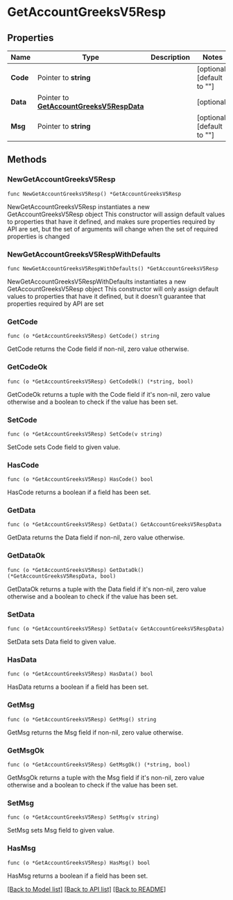 # GetAccountGreeksV5Resp

## Properties

Name | Type | Description | Notes
------------ | ------------- | ------------- | -------------
**Code** | Pointer to **string** |  | [optional] [default to ""]
**Data** | Pointer to [**GetAccountGreeksV5RespData**](GetAccountGreeksV5RespData.md) |  | [optional] 
**Msg** | Pointer to **string** |  | [optional] [default to ""]

## Methods

### NewGetAccountGreeksV5Resp

`func NewGetAccountGreeksV5Resp() *GetAccountGreeksV5Resp`

NewGetAccountGreeksV5Resp instantiates a new GetAccountGreeksV5Resp object
This constructor will assign default values to properties that have it defined,
and makes sure properties required by API are set, but the set of arguments
will change when the set of required properties is changed

### NewGetAccountGreeksV5RespWithDefaults

`func NewGetAccountGreeksV5RespWithDefaults() *GetAccountGreeksV5Resp`

NewGetAccountGreeksV5RespWithDefaults instantiates a new GetAccountGreeksV5Resp object
This constructor will only assign default values to properties that have it defined,
but it doesn't guarantee that properties required by API are set

### GetCode

`func (o *GetAccountGreeksV5Resp) GetCode() string`

GetCode returns the Code field if non-nil, zero value otherwise.

### GetCodeOk

`func (o *GetAccountGreeksV5Resp) GetCodeOk() (*string, bool)`

GetCodeOk returns a tuple with the Code field if it's non-nil, zero value otherwise
and a boolean to check if the value has been set.

### SetCode

`func (o *GetAccountGreeksV5Resp) SetCode(v string)`

SetCode sets Code field to given value.

### HasCode

`func (o *GetAccountGreeksV5Resp) HasCode() bool`

HasCode returns a boolean if a field has been set.

### GetData

`func (o *GetAccountGreeksV5Resp) GetData() GetAccountGreeksV5RespData`

GetData returns the Data field if non-nil, zero value otherwise.

### GetDataOk

`func (o *GetAccountGreeksV5Resp) GetDataOk() (*GetAccountGreeksV5RespData, bool)`

GetDataOk returns a tuple with the Data field if it's non-nil, zero value otherwise
and a boolean to check if the value has been set.

### SetData

`func (o *GetAccountGreeksV5Resp) SetData(v GetAccountGreeksV5RespData)`

SetData sets Data field to given value.

### HasData

`func (o *GetAccountGreeksV5Resp) HasData() bool`

HasData returns a boolean if a field has been set.

### GetMsg

`func (o *GetAccountGreeksV5Resp) GetMsg() string`

GetMsg returns the Msg field if non-nil, zero value otherwise.

### GetMsgOk

`func (o *GetAccountGreeksV5Resp) GetMsgOk() (*string, bool)`

GetMsgOk returns a tuple with the Msg field if it's non-nil, zero value otherwise
and a boolean to check if the value has been set.

### SetMsg

`func (o *GetAccountGreeksV5Resp) SetMsg(v string)`

SetMsg sets Msg field to given value.

### HasMsg

`func (o *GetAccountGreeksV5Resp) HasMsg() bool`

HasMsg returns a boolean if a field has been set.


[[Back to Model list]](../README.md#documentation-for-models) [[Back to API list]](../README.md#documentation-for-api-endpoints) [[Back to README]](../README.md)


